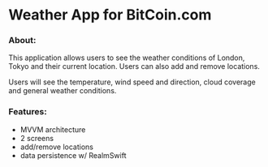 #  Weather App for BitCoin.com

### About:
This application allows users to see the weather conditions of London, Tokyo and their current location. Users can also add and remove locations. 

Users will see the temperature, wind speed and direction, cloud coverage and general weather conditions.

### Features:
- MVVM architecture
- 2 screens
- add/remove locations
- data persistence w/ RealmSwift


